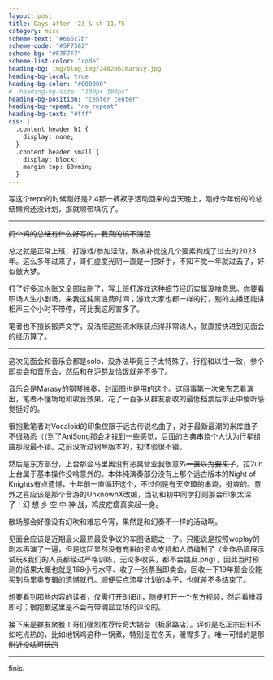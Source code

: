 ```yaml
---
layout: post
title: Days after '23 & sh 11.75
category: misc
scheme-text: "#666c7b"
scheme-code: "#5F7582"
scheme-bg: "#F7F7F7"
scheme-list-color: "code"
heading-bg: img/blog_img/240206/marasy.jpg
heading-bg-local: true
heading-bg-color: "#000000"
#  heading-bg-size: "100px 100px"
heading-bg-position: "center center"
heading-bg-repeat: "no repeat"
heading-bg-text: "#fff"
css: |
  .content header h1 {
    display: none;
  }
  .content header small {
    display: block;
    margin-top: 60vmin;
  }
---
```


写这个repo的时候刚好是2.4那一裤衩子活动回来的当天晚上，刚好今年份的的总结懒狗还没计划，那就顺带填坑了。

***

~~妈个鸡的总结有什么好写的，我真的搞不清楚~~

总之就是正常上班，打游戏/参加活动，熬夜补觉这几个要素构成了过去的2023年。这么多年过来了，哥们虚度光阴一直是一把好手，不知不觉一年就过去了，好似做大梦。

打了好多流水账又全部给删了，写上班打游戏这种细节经历实属没啥意思。你要看职场人生小剧场，来我这纯属浪费时间；游戏大家也都一样的打，别的主播还能讲相声三个小时不带停，可比我这厉害多了。

笔者也不擅长搬弄文字，没法把这些流水账装点得非常诱人，就直接快进到见面会的经历算了。

***

这次见面会和音乐会都是solo，没办法毕竟日子太特殊了。行程和以往一致，参个即卖会和音乐会，然后和在沪群友恰饭就差不多了。

音乐会是Marasy的钢琴独奏，封面图也是用的这个。这回事第一次来东艺看演出，笔者不懂场地和收音效果，花了一百多从群友那收的最低档票后排正中傻听感觉挺好的。

很抱歉笔者对Vocaloid的印象仅限于远古传说名曲了，对于最新最潮的米库曲子不很熟悉（（到了AniSong那会才找到一些感觉，后面的古典串烧个人认为行星组曲那段最不错。之前没听过钢琴版本的，初体验很不错。

然后是东方部分，上台那会马里奥没有恶臭营业我很意外~~一直以为要来了~~，拉2un上台属于基本操作没啥意外的。本体纯演奏部分没有上那个远古版本的Night of Knights有点遗憾，十年前一直循环这个，不过倒是有天空璋的串烧，挺爽的。意外之喜应该是那个音游的UnknownX改编，当初和初中同学打则那会印象太深了！幻 想 乡 空 中 神 战，鸡皮疙瘩真实起一身。

散场那会好像没有幻吹和难忘今宵，果然是和幻奏不一样的活动啊。

见面会应该是近期最火最热最受争议的车圈话题之一了。只能说是按照weplay的剧本再演了一遍，但是这回显然没有充裕的资金支持和人员编制了（全作品墙展示试玩&我们的人员都经过严格训练，无论多收买，都不会跳反.png），因此当时预测的结果大概也就是168小亏水平、收了一张票当即卖会，回收一下19年那会没能买到马里奥专辑的遗憾就行。顺便买点流星计划的本子，也就差不多结束了。

想要看到那些内容的读者，仅需打开BiliBili，随便打开一个东方视频，然后看推荐即可；很抱歉这里是不会有带明显立场的评论的。

接下来是群友聚餐！哥们强烈推荐传奇大锅台（板泉路店）。评价是吃正宗日料不如吃点热的，比如地锅鸡这种一锅煮，特别是在冬天，暖胃多了。~~唯一可惜的是那附近没啥可玩的~~

***



finis.